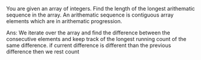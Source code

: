 You are given an array of integers. Find the length of the longest arithematic sequence in the array. An arithematic sequence is contiguous array elements which are in arithematic progression. 

Ans: We iterate over the array and find the difference between the consecutive elements and keep track of the longest running count of the same difference. if current difference is different than the previous difference then we rest count

